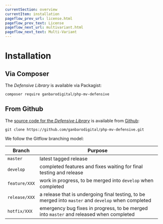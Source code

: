 ```yaml
---
currentSection: overview
currentItem: installation
pageflow_prev_url: license.html
pageflow_prev_text: License
pageflow_next_url: multivariant.html
pageflow_next_text: Multi-Variant
---
```


# Installation

## Via Composer

The _Defensive Library_ is available via Packagist:

    composer require ganbarodigital/php-mv-defensive

## From Github

The [source code for the _Defensive Library_](https://github.com/ganbarodigital/php-mv-defensive) is available from [Github](https://github.com):

    git clone https://github.com/ganbarodigital/php-mv-defensive.git

We follow the Gitflow branching model:

Branch | Purpose
-------|--------
`master` | latest tagged release
`develop` | completed features and fixes waiting for final testing and release
`feature/XXX` | work in progress, to be merged into `develop` when completed
`release/XXX` | a release that is undergoing final testing, to be merged into `master` and `develop` when completed
`hotfix/XXX` | emergency bug fixes in progress, to be merged into `master` and released when completed
